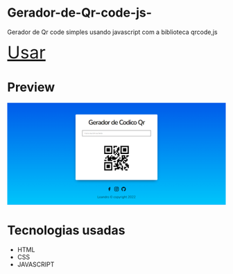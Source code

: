 # Gerador-de-Qr-code-js-
Gerador de Qr code simples usando javascript com a biblioteca qrcode,js 

<a style="font-size: 40px;" href="https://woppedwoke.github.io/Gerador-de-Qr-code/">Usar</a>

# Preview
<img src="img/previe.PNG" alt="">

# Tecnologias usadas
<ul>
  <li>HTML</li>
  <li>CSS</li>
  <li>JAVASCRIPT</li>
</ul>

